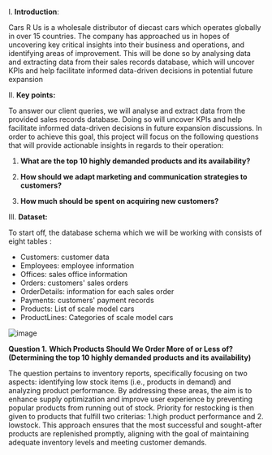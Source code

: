 I. **Introduction**: 

Cars R Us is a wholesale distributor of diecast cars which operates globally in over 15 countries. The company has approached us in hopes of uncovering key critical insights into their business and operations, and identifying areas of improvement. 
This will be done so by analysing data and extracting data from their sales records database, which will uncover KPIs and help facilitate informed data-driven decisions in potential future expansion

II. **Key points:**

To answer our client queries, we will analyse and extract data from the provided sales records database. Doing so will uncover KPIs and help facilitate informed data-driven decisions in future expansion discussions. In order to achieve this goal, this project will focus on the following questions that will provide actionable insights in regards to their operation:
1.  **What are the top 10 highly demanded products and its availability?**

2. **How should we adapt marketing and communication strategies to customers?**

3. **How much should be spent on acquiring new customers?**

III. **Dataset:**

To start off, the database schema which we will be working with consists of eight tables :

- Customers: customer data
- Employees: employee information
- Offices: sales office information
- Orders: customers' sales orders
- OrderDetails: information for each sales order
- Payments: customers' payment records
- Products: List of scale model cars
- ProductLines: Categories of scale model cars

![image](https://github.com/user-attachments/assets/46358b90-8042-4cec-8bc9-2668fc97639a)


**Question 1.** 
**Which Products Should We Order More of or Less of? (Determining the top 10 highly demanded products and its availability)**

The question pertains to inventory reports, specifically focusing on two aspects: identifying low stock items (i.e., products in demand) and analyzing product performance. By addressing these areas, the aim is to enhance supply optimization and improve user experience by preventing popular products from running out of stock. Priority for restocking is then given to products that fulfill two criterias: 1.high product performance and 2. lowstock. This approach ensures that the most successful and sought-after products are replenished promptly, aligning with the goal of maintaining adequate inventory levels and meeting customer demands.

